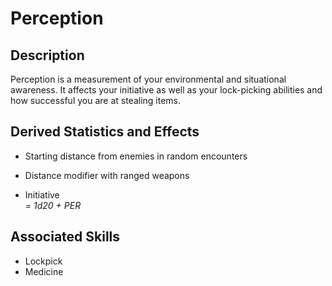 # Perception

## Description

Perception is a measurement of your environmental and situational awareness. It affects your initiative as well as your lock-picking abilities and how successful you are at stealing items.

## Derived Statistics and Effects

- Starting distance from enemies in random encounters

- Distance modifier with ranged weapons

- Initiative  
  *= 1d20 + PER*

## Associated Skills

- Lockpick
- Medicine